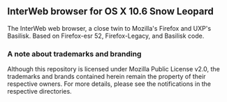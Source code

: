 ## InterWeb browser for OS X 10.6 Snow Leopard

The InterWeb web browser, a close twin to Mozilla's Firefox and UXP's Basilisk.
Based on Firefox-esr 52, Firefox-Legacy, and Basilisk code.

### A note about trademarks and branding

Although this repository is licensed under Mozilla Public License v2.0, the
trademarks and brands contained herein remain the property of their respective
owners. For more details, please see the notifications in the respective directories.

